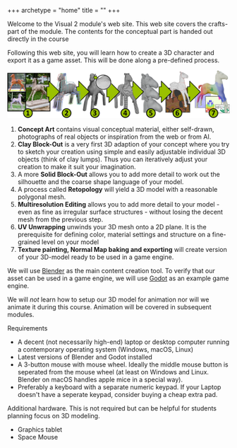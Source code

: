 +++
archetype = "home"
title = ""
+++

Welcome to the Visual 2 module's web site. This web site covers the crafts-part of the module. The contents for the conceptual part is handed out directly in the course

Following this web site, you will learn how to create a 3D character and export it as a game asset. This will be done along a pre-defined process.

![Process](01_process.png)

1. **Concept Art** contains visual conceptual material, either self-drawn, photographs of real objects or inspiration from the web or from AI. 
2. **Clay Block-Out** is a very first 3D adaption of your concept where you try to sketch your creation using simple and easily adjustable individual 3D objects (think of clay lumps). Thus you can iteratively adjust your creation to make it suit your imagination.
3. A more **Solid Block-Out** allows you to add more detail to work out the silhouette and the coarse shape language of your model. 
4. A process called **Retopology** will yield a 3D model with a reasonable polygonal mesh. 
5. **Multiresolution Editing** allows you to add more detail to your model - even as fine as irregular surface structures - without losing the decent mesh from the previous step.
6. **UV Unwrapping** unwinds your 3D mesh onto a 2D plane. It is the prerequisite for defining color, material settings and structure on a fine-grained level on your model
7. **Texture painting, Normal Map baking and exporting** will create version of your 3D-model ready to be used in a game engine.


We will use [Blender](https://www.blender.org/) as the main content creation tool. To verify that our asset can be used in a game engine, we will use [Godot](https://godotengine.org/) as an example game engine. 


We will *not* learn how to setup our 3D model for animation nor will we animate it during this course. Animation will be covered in subsequent modules.

Requirements

- A decent (not necessarily high-end) laptop or desktop computer running a contemporary operating system (Windows, macOS, Linux)
- Latest versions of Blender and Godot installed
- A 3-button mouse with mouse wheel. Ideally the middle mouse button is seperated from the mouse wheel (at least on Windows and Linux. Blender on macOS handles apple mice in a special way).
- Preferably a keyboard with a separate numeric keypad. If your Laptop doesn't have a seperate keypad, consider buying a cheap extra pad.

Additional hardware. This is not required but can be helpful for students planning focus on 3D modeling.

- Graphics tablet
- Space Mouse

